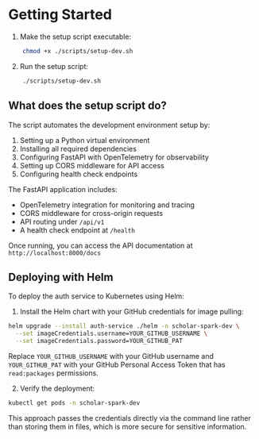 # Getting Started

1. Make the setup script executable:

```bash
    chmod +x ./scripts/setup-dev.sh
```

2. Run the setup script:

```bash
    ./scripts/setup-dev.sh
```

## What does the setup script do?

The script automates the development environment setup by:

1. Setting up a Python virtual environment
2. Installing all required dependencies
3. Configuring FastAPI with OpenTelemetry for observability
4. Setting up CORS middleware for API access
5. Configuring health check endpoints

The FastAPI application includes:

- OpenTelemetry integration for monitoring and tracing
- CORS middleware for cross-origin requests
- API routing under `/api/v1`
- A health check endpoint at `/health`

Once running, you can access the API documentation at `http://localhost:8000/docs`

## Deploying with Helm

To deploy the auth service to Kubernetes using Helm:

1. Install the Helm chart with your GitHub credentials for image pulling:

```bash
helm upgrade --install auth-service ./helm -n scholar-spark-dev \
  --set imageCredentials.username=YOUR_GITHUB_USERNAME \
  --set imageCredentials.password=YOUR_GITHUB_PAT
```

Replace `YOUR_GITHUB_USERNAME` with your GitHub username and `YOUR_GITHUB_PAT` with your GitHub Personal Access Token that has `read:packages` permissions.

2. Verify the deployment:

```bash
kubectl get pods -n scholar-spark-dev
```

This approach passes the credentials directly via the command line rather than storing them in files, which is more secure for sensitive information.
